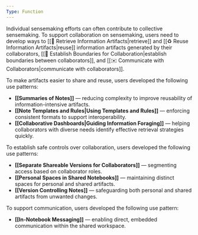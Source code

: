 ```yaml
---
Type: Function
---
```

Individual sensemaking efforts can often contribute to collective sensemaking. To support collaboration on sensemaking, users need to develop ways to [[🎣 Retrieve Information Artifacts|retrieve]] and [[♻️ Reuse Information Artifacts|reuse]] information artifacts generated by their collaborators, [[🧱 Establish Boundaries for Collaboration|establish boundaries between collaborators]], and  [[✉️ Communicate with Collaborators|communicate with collaborators]].

To make artifacts easier to share and reuse, users developed the following use patterns:
- **[[Summaries of Notes]]** — reducing complexity to improve reusability of information-intensive artifacts.
- **[[Note Templates and Rules|Using Templates and Rules]]** — enforcing consistent formats to support interoperability.
- **[[Collaborative Dashboards|Guiding Information Foraging]]** — helping collaborators with diverse needs identify effective retrieval strategies quickly.
    
To establish safe controls over collaboration, users developed the following use patterns:
- **[[Separate Shareable Versions for Collaborators]]** — segmenting access based on collaborator roles.
- **[[Personal Spaces in Shared Notebooks]]** — maintaining distinct spaces for personal and shared artifacts.
- **[[Version Controlling Notes]]** — safeguarding both personal and shared artifacts from unwanted changes.

To support communication, users developed the following use pattern:
- **[[In-Notebook Messaging]]** — enabling direct, embedded communication within the shared workspace.
